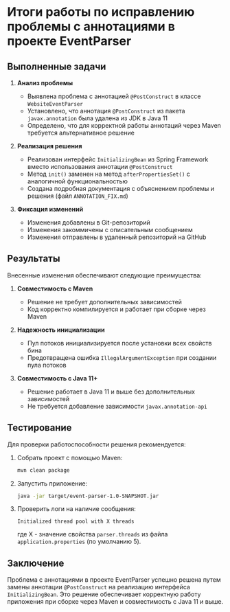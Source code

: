 # Итоги работы по исправлению проблемы с аннотациями в проекте EventParser

## Выполненные задачи

1. **Анализ проблемы**
   - Выявлена проблема с аннотацией `@PostConstruct` в классе `WebsiteEventParser`
   - Установлено, что аннотация `@PostConstruct` из пакета `javax.annotation` была удалена из JDK в Java 11
   - Определено, что для корректной работы аннотаций через Maven требуется альтернативное решение

2. **Реализация решения**
   - Реализован интерфейс `InitializingBean` из Spring Framework вместо использования аннотации `@PostConstruct`
   - Метод `init()` заменен на метод `afterPropertiesSet()` с аналогичной функциональностью
   - Создана подробная документация с объяснением проблемы и решения (файл `ANNOTATION_FIX.md`)

3. **Фиксация изменений**
   - Изменения добавлены в Git-репозиторий
   - Изменения закоммичены с описательным сообщением
   - Изменения отправлены в удаленный репозиторий на GitHub

## Результаты

Внесенные изменения обеспечивают следующие преимущества:

1. **Совместимость с Maven**
   - Решение не требует дополнительных зависимостей
   - Код корректно компилируется и работает при сборке через Maven

2. **Надежность инициализации**
   - Пул потоков инициализируется после установки всех свойств бина
   - Предотвращена ошибка `IllegalArgumentException` при создании пула потоков

3. **Совместимость с Java 11+**
   - Решение работает в Java 11 и выше без дополнительных зависимостей
   - Не требуется добавление зависимости `javax.annotation-api`

## Тестирование

Для проверки работоспособности решения рекомендуется:

1. Собрать проект с помощью Maven:
   ```bash
   mvn clean package
   ```

2. Запустить приложение:
   ```bash
   java -jar target/event-parser-1.0-SNAPSHOT.jar
   ```

3. Проверить логи на наличие сообщения:
   ```
   Initialized thread pool with X threads
   ```
   где X - значение свойства `parser.threads` из файла `application.properties` (по умолчанию 5).

## Заключение

Проблема с аннотациями в проекте EventParser успешно решена путем замены аннотации `@PostConstruct` на реализацию интерфейса `InitializingBean`. Это решение обеспечивает корректную работу приложения при сборке через Maven и совместимость с Java 11 и выше.